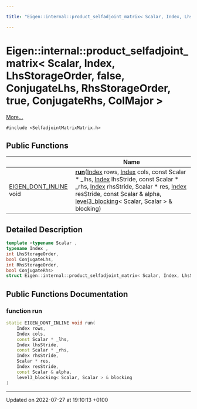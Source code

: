 ```yaml
---

title: "Eigen::internal::product_selfadjoint_matrix< Scalar, Index, LhsStorageOrder, false, ConjugateLhs, RhsStorageOrder, true, ConjugateRhs, ColMajor >"

---
```


# Eigen::internal::product_selfadjoint_matrix< Scalar, Index, LhsStorageOrder, false, ConjugateLhs, RhsStorageOrder, true, ConjugateRhs, ColMajor >



 [More...](#detailed-description)


`#include <SelfadjointMatrixMatrix.h>`

## Public Functions

|                | Name           |
| -------------- | -------------- |
| <a href="http://example.org/files/macros_8h/#define-eigen-dont-inline">EIGEN_DONT_INLINE</a> void | **[run](http://example.org/classes/structeigen_1_1internal_1_1product__selfadjoint__matrix_3_01scalar_00_01index_00_01lhsstorageord3a8f8ea41c250af65fb8b041de17c6b4/#function-run)**(<a href="http://example.org/namespaces/namespaceeigen/#typedef-index">Index</a> rows, <a href="http://example.org/namespaces/namespaceeigen/#typedef-index">Index</a> cols, const Scalar * _lhs, <a href="http://example.org/namespaces/namespaceeigen/#typedef-index">Index</a> lhsStride, const Scalar * _rhs, <a href="http://example.org/namespaces/namespaceeigen/#typedef-index">Index</a> rhsStride, Scalar * res, <a href="http://example.org/namespaces/namespaceeigen/#typedef-index">Index</a> resStride, const Scalar & alpha, <a href="http://example.org/classes/classeigen_1_1internal_1_1level3__blocking/">level3_blocking</a>< Scalar, Scalar > & blocking) |

## Detailed Description

```cpp
template <typename Scalar ,
typename Index ,
int LhsStorageOrder,
bool ConjugateLhs,
int RhsStorageOrder,
bool ConjugateRhs>
struct Eigen::internal::product_selfadjoint_matrix< Scalar, Index, LhsStorageOrder, false, ConjugateLhs, RhsStorageOrder, true, ConjugateRhs, ColMajor >;
```

## Public Functions Documentation

### function run

```cpp
static EIGEN_DONT_INLINE void run(
    Index rows,
    Index cols,
    const Scalar * _lhs,
    Index lhsStride,
    const Scalar * _rhs,
    Index rhsStride,
    Scalar * res,
    Index resStride,
    const Scalar & alpha,
    level3_blocking< Scalar, Scalar > & blocking
)
```


-------------------------------

Updated on 2022-07-27 at 19:10:13 +0100